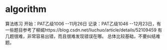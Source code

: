 # algorithm
算法练习
开始：PAT乙级1006 --11月26日
记录：PAT乙级1046 --12月23日，有一些题目参考了柳婼https://blog.csdn.net/liuchuo/article/details/52109459
有几题很难，非常容易出错，而且很难发现错误在哪。
总体比较基础，不要纠结难题。

